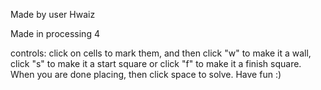 Made by user Hwaiz

Made in processing 4

controls:
click on cells to mark them, and then click "w" to make it a wall, click "s" to
make it a start square or click "f" to make it a finish square. When you are done
placing, then click space to solve. Have fun :)
